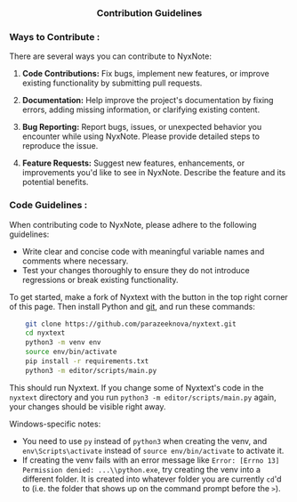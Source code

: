 <h3 align="center">
    <img src="main/assets/misc/transparent.png" height="30" width="0px"/>
Contribution Guidelines
	<img src="main/assets/misc/transparent.png" height="30" width="0px"/>
</h3>

### Ways to Contribute : 

There are several ways you can contribute to NyxNote:

1. **Code Contributions:** Fix bugs, implement new features, or improve existing functionality by submitting pull requests.
   
2. **Documentation:** Help improve the project's documentation by fixing errors, adding missing information, or clarifying existing content.

3. **Bug Reporting:** Report bugs, issues, or unexpected behavior you encounter while using NyxNote. Please provide detailed steps to reproduce the issue.

4. **Feature Requests:** Suggest new features, enhancements, or improvements you'd like to see in NyxNote. Describe the feature and its potential benefits.

### Code Guidelines : 

When contributing code to NyxNote, please adhere to the following guidelines:

- Write clear and concise code with meaningful variable names and comments where necessary.
- Test your changes thoroughly to ensure they do not introduce regressions or break existing functionality.

To get started, make a fork of Nyxtext with the button in the top right corner of this page.
Then install Python and [git](https://git-scm.com/), and run these commands:

```bash
    git clone https://github.com/parazeeknova/nyxtext.git
    cd nyxtext
    python3 -m venv env
    source env/bin/activate
    pip install -r requirements.txt
    python3 -m editor/scripts/main.py
```

This should run Nyxtext. If you change some of Nyxtext's code in the `nyxtext` directory and you run `python3 -m editor/scripts/main.py` again, your changes should be visible right away.

Windows-specific notes:
- You need to use `py` instead of `python3` when creating the venv, and `env\Scripts\activate` instead of `source env/bin/activate` to activate it.
- If creating the venv fails with an error message like `Error: [Errno 13] Permission denied: ...\\python.exe`, try creating the venv into a different folder.  It is created into whatever folder you are currently `cd`'d to (i.e. the folder that shows up on the command prompt before the `>`).
